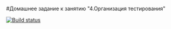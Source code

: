 #Домашнее задание к занятию "4.Организация тестирования"

[![Build status](https://ci.appveyor.com/api/projects/status/307fmpqmms5n294o?svg=true)](https://ci.appveyor.com/project/Akhukh1/home-testing)